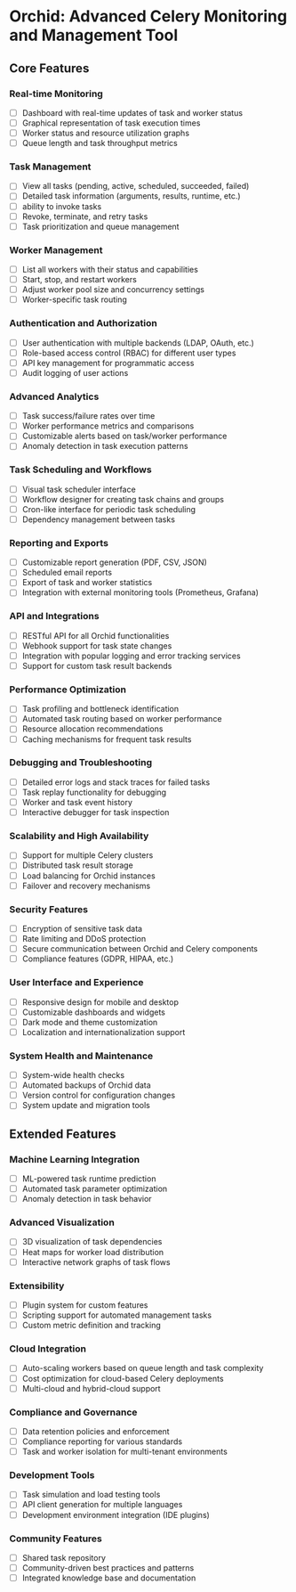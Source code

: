 # Orchid: Advanced Celery Monitoring and Management Tool

## Core Features

### Real-time Monitoring
- [ ] Dashboard with real-time updates of task and worker status
- [ ] Graphical representation of task execution times
- [ ] Worker status and resource utilization graphs
- [ ] Queue length and task throughput metrics

### Task Management
- [ ] View all tasks (pending, active, scheduled, succeeded, failed)
- [ ] Detailed task information (arguments, results, runtime, etc.)
- [ ] ability to invoke tasks
- [ ] Revoke, terminate, and retry tasks
- [ ] Task prioritization and queue management

### Worker Management
- [ ] List all workers with their status and capabilities
- [ ] Start, stop, and restart workers
- [ ] Adjust worker pool size and concurrency settings
- [ ] Worker-specific task routing

### Authentication and Authorization
- [ ] User authentication with multiple backends (LDAP, OAuth, etc.)
- [ ] Role-based access control (RBAC) for different user types
- [ ] API key management for programmatic access
- [ ] Audit logging of user actions

### Advanced Analytics
- [ ] Task success/failure rates over time
- [ ] Worker performance metrics and comparisons
- [ ] Customizable alerts based on task/worker performance
- [ ] Anomaly detection in task execution patterns

### Task Scheduling and Workflows
- [ ] Visual task scheduler interface
- [ ] Workflow designer for creating task chains and groups
- [ ] Cron-like interface for periodic task scheduling
- [ ] Dependency management between tasks

### Reporting and Exports
- [ ] Customizable report generation (PDF, CSV, JSON)
- [ ] Scheduled email reports
- [ ] Export of task and worker statistics
- [ ] Integration with external monitoring tools (Prometheus, Grafana)

### API and Integrations
- [ ] RESTful API for all Orchid functionalities
- [ ] Webhook support for task state changes
- [ ] Integration with popular logging and error tracking services
- [ ] Support for custom task result backends

### Performance Optimization
- [ ] Task profiling and bottleneck identification
- [ ] Automated task routing based on worker performance
- [ ] Resource allocation recommendations
- [ ] Caching mechanisms for frequent task results

### Debugging and Troubleshooting
- [ ] Detailed error logs and stack traces for failed tasks
- [ ] Task replay functionality for debugging
- [ ] Worker and task event history
- [ ] Interactive debugger for task inspection

### Scalability and High Availability
- [ ] Support for multiple Celery clusters
- [ ] Distributed task result storage
- [ ] Load balancing for Orchid instances
- [ ] Failover and recovery mechanisms

### Security Features
- [ ] Encryption of sensitive task data
- [ ] Rate limiting and DDoS protection
- [ ] Secure communication between Orchid and Celery components
- [ ] Compliance features (GDPR, HIPAA, etc.)

### User Interface and Experience
- [ ] Responsive design for mobile and desktop
- [ ] Customizable dashboards and widgets
- [ ] Dark mode and theme customization
- [ ] Localization and internationalization support

### System Health and Maintenance
- [ ] System-wide health checks
- [ ] Automated backups of Orchid data
- [ ] Version control for configuration changes
- [ ] System update and migration tools

## Extended Features

### Machine Learning Integration
- [ ] ML-powered task runtime prediction
- [ ] Automated task parameter optimization
- [ ] Anomaly detection in task behavior

### Advanced Visualization
- [ ] 3D visualization of task dependencies
- [ ] Heat maps for worker load distribution
- [ ] Interactive network graphs of task flows

### Extensibility
- [ ] Plugin system for custom features
- [ ] Scripting support for automated management tasks
- [ ] Custom metric definition and tracking

### Cloud Integration
- [ ] Auto-scaling workers based on queue length and task complexity
- [ ] Cost optimization for cloud-based Celery deployments
- [ ] Multi-cloud and hybrid-cloud support

### Compliance and Governance
- [ ] Data retention policies and enforcement
- [ ] Compliance reporting for various standards
- [ ] Task and worker isolation for multi-tenant environments

### Development Tools
- [ ] Task simulation and load testing tools
- [ ] API client generation for multiple languages
- [ ] Development environment integration (IDE plugins)

### Community Features
- [ ] Shared task repository
- [ ] Community-driven best practices and patterns
- [ ] Integrated knowledge base and documentation